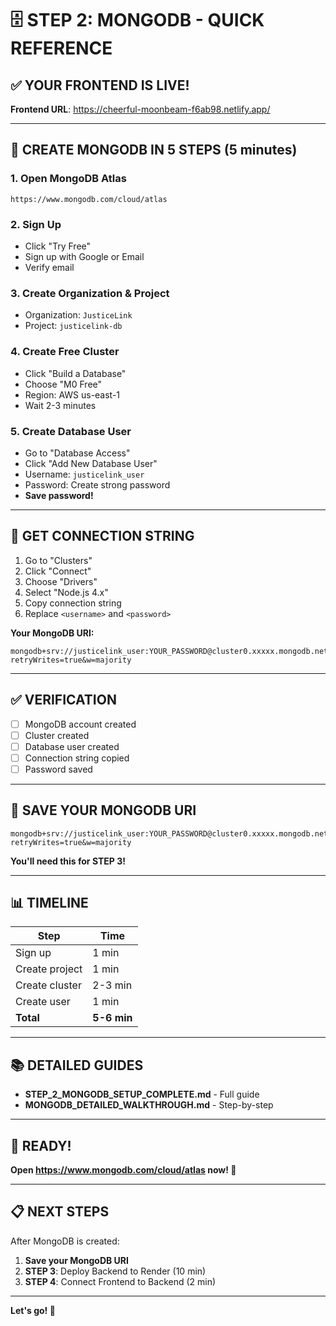 # 🗄️ STEP 2: MONGODB - QUICK REFERENCE

## ✅ YOUR FRONTEND IS LIVE!

**Frontend URL**: https://cheerful-moonbeam-f6ab98.netlify.app/

---

## 🚀 CREATE MONGODB IN 5 STEPS (5 minutes)

### **1. Open MongoDB Atlas**
```
https://www.mongodb.com/cloud/atlas
```

### **2. Sign Up**
- Click "Try Free"
- Sign up with Google or Email
- Verify email

### **3. Create Organization & Project**
- Organization: `JusticeLink`
- Project: `justicelink-db`

### **4. Create Free Cluster**
- Click "Build a Database"
- Choose "M0 Free"
- Region: AWS us-east-1
- Wait 2-3 minutes

### **5. Create Database User**
- Go to "Database Access"
- Click "Add New Database User"
- Username: `justicelink_user`
- Password: Create strong password
- **Save password!**

---

## 🔐 GET CONNECTION STRING

1. Go to "Clusters"
2. Click "Connect"
3. Choose "Drivers"
4. Select "Node.js 4.x"
5. Copy connection string
6. Replace `<username>` and `<password>`

**Your MongoDB URI:**
```
mongodb+srv://justicelink_user:YOUR_PASSWORD@cluster0.xxxxx.mongodb.net/justicelink?retryWrites=true&w=majority
```

---

## ✅ VERIFICATION

- [ ] MongoDB account created
- [ ] Cluster created
- [ ] Database user created
- [ ] Connection string copied
- [ ] Password saved

---

## 🎯 SAVE YOUR MONGODB URI

```
mongodb+srv://justicelink_user:YOUR_PASSWORD@cluster0.xxxxx.mongodb.net/justicelink?retryWrites=true&w=majority
```

**You'll need this for STEP 3!**

---

## 📊 TIMELINE

| Step | Time |
|------|------|
| Sign up | 1 min |
| Create project | 1 min |
| Create cluster | 2-3 min |
| Create user | 1 min |
| **Total** | **5-6 min** |

---

## 📚 DETAILED GUIDES

- **STEP_2_MONGODB_SETUP_COMPLETE.md** - Full guide
- **MONGODB_DETAILED_WALKTHROUGH.md** - Step-by-step

---

## 🎉 READY!

**Open https://www.mongodb.com/cloud/atlas now! 🚀**

---

## 📋 NEXT STEPS

After MongoDB is created:

1. **Save your MongoDB URI**
2. **STEP 3**: Deploy Backend to Render (10 min)
3. **STEP 4**: Connect Frontend to Backend (2 min)

---

**Let's go! 💪**

